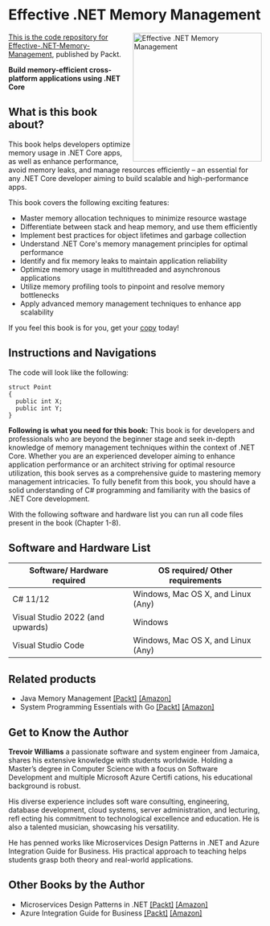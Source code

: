 # Effective .NET Memory Management

<a href="https://www.packtpub.com/en-in/product/effective-net-memory-management-9781835461044"> <img src="https://content.packt.com/_/image/original/B21794/cover_image_large.jpg" alt="Effective .NET Memory Management" itemprop="url" height="256px" align="right">

This is the code repository for [Effective-.NET-Memory-Management](https://www.packtpub.com/en-in/product/effective-net-memory-management-9781835461044), published by Packt.

**Build memory-efficient cross-platform applications using .NET Core**

## What is this book about?
This book helps developers optimize memory usage in .NET Core apps, as well as enhance performance, avoid memory leaks, and manage resources efficiently – an essential for any .NET Core developer aiming to build scalable and high-performance apps.

This book covers the following exciting features:
* Master memory allocation techniques to minimize resource wastage
* Differentiate between stack and heap memory, and use them efficiently
* Implement best practices for object lifetimes and garbage collection
* Understand .NET Core's memory management principles for optimal performance
* Identify and fix memory leaks to maintain application reliability
* Optimize memory usage in multithreaded and asynchronous applications
* Utilize memory profiling tools to pinpoint and resolve memory bottlenecks
* Apply advanced memory management techniques to enhance app scalability

If you feel this book is for you, get your [copy](https://a.co/d/6HaQ4M1) today!

## Instructions and Navigations

The code will look like the following:

```
struct Point
{
  public int X;
  public int Y;
}
```

**Following is what you need for this book:**
This book is for developers and professionals who are beyond the beginner stage and seek in-depth knowledge of memory management techniques within the context of .NET Core. Whether you are an experienced developer aiming to enhance application performance or an architect striving for optimal resource utilization, this book serves as a comprehensive guide to mastering memory management intricacies. To fully benefit from this book, you should have a solid understanding of C# programming and familiarity with the basics of .NET Core development.

With the following software and hardware list you can run all code files present in the book (Chapter 1-8).

## Software and Hardware List
| Software/ Hardware required | OS required/ Other requirements |
| ------------------------------------ | ----------------------------------- |
| C# 11/12 | Windows, Mac OS X, and Linux (Any) |
| Visual Studio 2022 (and upwards) | Windows |
| Visual Studio Code | Windows, Mac OS X, and Linux (Any) |

## Related products
* Java Memory Management [[Packt]](https://www.packtpub.com/en-in/product/java-memory-management-9781801812856) [[Amazon]](https://a.co/d/agoyNYs)
* System Programming Essentials with Go [[Packt]](https://www.packtpub.com/en-in/product/system-programming-essentials-with-go-9781837634132) [[Amazon]](https://a.co/d/1xQgIXy)

## Get to Know the Author
**Trevoir Williams**
a passionate software and system engineer from Jamaica, shares his extensive knowledge with students worldwide. Holding a Master’s degree in Computer Science with a focus on Software Development and multiple Microsoft Azure Certifi cations, his educational background is robust.

His diverse experience includes soft ware consulting, engineering, database development, cloud systems, server administration, and lecturing, refl ecting his commitment to technological excellence and education. He is also a talented musician, showcasing his versatility.

He has penned works like Microservices Design Patterns in .NET and Azure Integration Guide for Business. His practical approach to teaching helps students grasp both theory and real-world applications.

## Other Books by the Author
* Microservices Design Patterns in .NET [[Packt]](https://www.packtpub.com/en-us/product/microservices-design-patterns-in-net-9781804610305) [[Amazon]](https://a.co/d/fJ5G82F)
* Azure Integration Guide for Business [[Packt]](https://www.packtpub.com/en-us/product/azure-integration-guide-for-business-9781837639144) [[Amazon]](https://a.co/d/6HO8isB)







